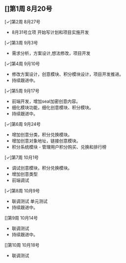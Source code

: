 []第1周 8月20号
-
[✓]第2周 8月27号
- 8月31号立项 开始写计划和项目实施开发

[✓]第3周 9月3号
- 需求分析，方案设计,想法修改，项目开发

[✓]第4周 9月10号
- 修改方案设计，创意模块、积分模块设计，项目开发推进。
- 持续跟进中。

[✓]第5周 9月17号
- 前端开发，增加seal加密创意内容。
- 细化模块功能，细化创意模块、积分模块。
- 持续跟进中。

[✓]第6周 9月24号
- 增加创意分类，积分兑换模块。
- 增加创意对象地址，链接创意模块。
- 积分系统模块 - 管理用户积分购买、兑换和排行榜

[✓]第7周 10月1号
- 调试创意模块，积分兑换模块。
- 增加创意类型
- 前端调试

[✓]第8周 10月9号
- 联调测试 单元测试
- 持续跟进中。

[]第9周 10月14号
- 联调测试
- 持续跟进中。

[]第10周 10月18号
- 联调测试
